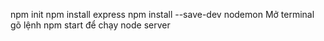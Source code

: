 npm init
npm install express
npm install --save-dev nodemon
Mở terminal gõ lệnh npm start để chạy node server
